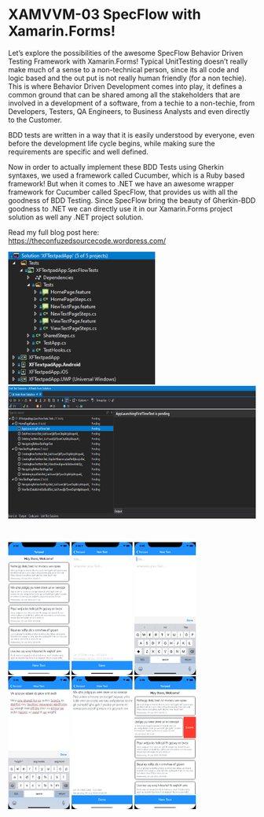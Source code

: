# XAMVVM-03 SpecFlow with Xamarin.Forms!

Let’s explore the possibilities of the awesome SpecFlow Behavior Driven Testing Framework with Xamarin.Forms! 
Typical UnitTesting doesn’t really make much of a sense to a non-technical person, since its all code and logic based and the out put is not really human friendly (for a non techie). This is where Behavior Driven Development comes into play, it defines a common ground that can be shared among all the stakeholders that are involved in a development of a software, from a techie to a non-techie, from Developers, Testers, QA Engineers, to Business Analysts and even directly to the Customer.

BDD tests are written in a way that it is easily understood by everyone, even before the development life cycle begins, while making sure the requirements are specific and well defined.
 
Now in order to actually implement these BDD Tests using Gherkin syntaxes, we used a framework called Cucumber, which is a Ruby based framework! But when it comes to .NET we have an awesome wrapper framework for Cucumber called SpecFlow, that provides us with all the goodness of BDD Testing.
Since SpecFlow bring the beauty of Gherkin-BDD  goodness to .NET we can directly use it in our Xamarin.Forms project solution as well any .NET project solution.

Read my full blog post here:
https://theconfuzedsourcecode.wordpress.com/

<img src="https://github.com/UdaraAlwis/XAMVVM-Playground/blob/master/XFWithSpecFlow/screenshots/XFWithSpecFlow Created SpecFlow Tests for Xamarin.Forms app.png"  height="270" /> <img src="https://github.com/UdaraAlwis/XAMVVM-Playground/blob/master/XFWithSpecFlow/screenshots/Running SpecFlow Tests in Xamarin.Forms Results.gif"  height="270" />

<br />

<img src="https://github.com/UdaraAlwis/XAMVVM-Playground/blob/master/XFWithSpecFlow/screenshots/Features/XFWithSpecFlow 1 iOS.png"  height="270" /> <img src="https://github.com/UdaraAlwis/XAMVVM-Playground/blob/master/XFWithSpecFlow/screenshots/Features/XFWithSpecFlow 2 iOS.png"  height="270" /> <img src="https://github.com/UdaraAlwis/XAMVVM-Playground/blob/master/XFWithSpecFlow/screenshots/Features/XFWithSpecFlow 3 iOS.png"  height="270" /> <img src="https://github.com/UdaraAlwis/XAMVVM-Playground/blob/master/XFWithSpecFlow/screenshots/Features/XFWithSpecFlow 4 iOS.png"  height="270" /> <img src="https://github.com/UdaraAlwis/XAMVVM-Playground/blob/master/XFWithSpecFlow/screenshots/Features/XFWithSpecFlow 5 iOS.png"  height="270" /> <img src="https://github.com/UdaraAlwis/XAMVVM-Playground/blob/master/XFWithSpecFlow/screenshots/Features/XFWithSpecFlow 6 iOS.png"  height="270" />